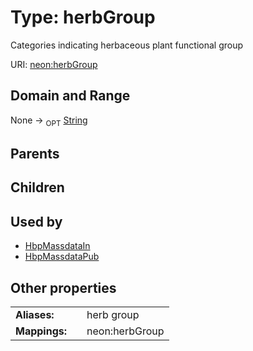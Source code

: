 
# Type: herbGroup


Categories indicating herbaceous plant functional group

URI: [neon:herbGroup](https://data.neonscience.org/herbGroup)


## Domain and Range

None ->  <sub>OPT</sub> [String](types/String.md)

## Parents


## Children


## Used by

 * [HbpMassdataIn](HbpMassdataIn.md)
 * [HbpMassdataPub](HbpMassdataPub.md)

## Other properties

|  |  |  |
| --- | --- | --- |
| **Aliases:** | | herb group |
| **Mappings:** | | neon:herbGroup |

